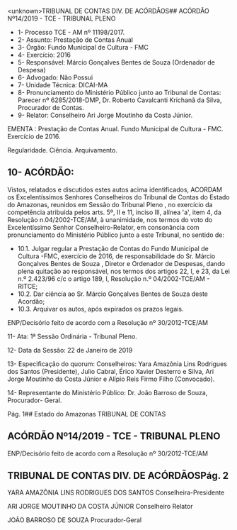 &lt;unknown&gt;TRIBUNAL DE CONTAS DIV. DE ACÓRDÃOS## ACÓRDÃO Nº14/2019 - TCE - TRIBUNAL PLENO

- 1- Processo TCE - AM nº 11198/2017.
- 2- Assunto: Prestação de Contas Anual
- 3- Órgão: Fundo Municipal de Cultura - FMC
- 4- Exercício: 2016
- 5- Responsável: Márcio Gonçalves Bentes de Souza (Ordenador de Despesa)
- 6- Advogado: Não Possui
- 7- Unidade Técnica: DICAI-MA
- 8- Pronunciamento  do  Ministério  Público  junto  ao  Tribunal  de  Contas: Parecer  nº 6285/2018-DMP, Dr. Roberto Cavalcanti Krichanã da Silva, Procurador de Contas.
- 9- Relator: Conselheiro Ari Jorge Moutinho da Costa Júnior.

EMENTA : Prestação de Contas Anual. Fundo Municipal de Cultura - FMC. Exercício de 2016.

Regularidade. Ciência. Arquivamento.

## 10-  ACÓRDÃO:

Vistos, relatados e discutidos estes autos acima identificados, ACORDAM os Excelentíssimos Senhores Conselheiros do Tribunal de Contas do Estado do Amazonas, reunidos em Sessão do Tribunal Pleno , no exercício da competência atribuída pelos arts. 5º, II e 11, inciso III, alínea 'a', item 4, da Resolução n.04/2002-TCE/AM, à unanimidade, nos termos do voto do Excelentíssimo Senhor Conselheiro-Relator, em consonância com pronunciamento do Ministério Público junto a este Tribunal, no sentido de:

- 10.1. Julgar regular a Prestação de Contas do Fundo Municipal de Cultura -FMC, exercício de 2016, de responsabilidade do Sr. Márcio Gonçalves Bentes de Souza , Diretor e Ordenador de Despesas, dando plena quitação ao responsável, nos termos dos artigos 22, I, e 23, da Lei n.º 2.423/96 c/c o artigo 189, I, Resolução n.º 04/2002-TCE/AM - RITCE;
- 10.2. Dar ciência ao Sr. Márcio Gonçalves Bentes de Souza deste Acordão;
- 10.3. Arquivar os autos, após expirados os prazos legais.

ENP/Decisório feito de acordo com a Resolução nº 30/2012-TCE/AM

11-  Ata: 1ª Sessão Ordinária - Tribunal Pleno.

12-  Data da Sessão: 22 de Janeiro de 2019

13-  Especificação do quorum: Conselheiros: Yara Amazônia Lins Rodrigues dos Santos (Presidente), Julio Cabral, Érico Xavier Desterro e Silva, Ari Jorge Moutinho da Costa Júnior e Alípio Reis Firmo Filho (Convocado).

14-  Representante do Ministério Público: Dr. João Barroso de Souza, Procurador- Geral.

Pág. 1## Estado do Amazonas TRIBUNAL DE CONTAS

## ACÓRDÃO Nº14/2019 - TCE - TRIBUNAL PLENO

ENP/Decisório feito de acordo com a Resolução nº 30/2012-TCE/AM

## TRIBUNAL DE CONTAS DIV. DE ACÓRDÃOSPág. 2

YARA AMAZÔNIA LINS RODRIGUES DOS SANTOS Conselheira-Presidente

ARI JORGE MOUTINHO DA COSTA JÚNIOR Conselheiro Relator

JOÃO BARROSO DE SOUZA Procurador-Geral